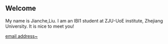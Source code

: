 ## Welcome 

My name is Jianche,Liu. 
I am an IBI1 student at ZJU-UoE institute, Zhejiang University.
It is nice to meet you!

[email address~](jianche.21@intl.zju.edu.cn) 
